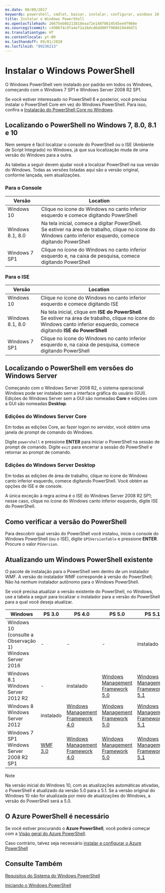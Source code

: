 ```yaml
---
ms.date: 08/09/2017
keywords: powershell, cmdlet, baixar, instalar, configurar, windows 10, windows 8.1, windows 8.0, windows 7
title: Instalar o Windows PowerShell
ms.openlocfilehash: 26675eb0b213818eaa72e148f0814545ee9f960e
ms.sourcegitcommit: c4906f4c9fa4ef1a16dcd6dd00ff960d19446d71
ms.translationtype: HT
ms.contentlocale: pt-BR
ms.lasthandoff: 09/01/2020
ms.locfileid: "89236213"
---
```

# <a name="installing-windows-powershell"></a>Instalar o Windows PowerShell

O Windows PowerShell vem instalado por padrão em todos os Windows, começando com o Windows 7 SP1 e Windows Server 2008 R2 SP1.

Se você estiver interessado no PowerShell 6 e posterior, você precisa instalar o PowerShell Core em vez do Windows PowerShell. Para isso, confira a [Instalação do PowerShell Core no Windows](../../install/Installing-PowerShell-Core-on-Windows.md).

## <a name="finding-powershell-in-windows-10-81-80-and-7"></a>Localizando o PowerShell no Windows 7, 8.0, 8.1 e 10

Nem sempre é fácil localizar o console do PowerShell ou o ISE (Ambiente de Script Integrado) no Windows, já que sua localização muda de uma versão do Windows para a outra.

As tabelas a seguir devem ajudar você a localizar PowerShell na sua versão do Windows. Todas as versões listadas aqui são a versão original, conforme lançada, sem atualizações.

### <a name="for-console"></a>Para o Console

|     Versão      |                                                            Location                                                            |
| ---------------- | ------------------------------------------------------------------------------------------------------------------------------ |
| Windows 10       | Clique no ícone do Windows no canto inferior esquerdo e comece digitando PowerShell                                                                  |
| Windows 8.1, 8.0 | Na tela inicial, comece a digitar PowerShell.<br/>Se estiver na área de trabalho, clique no ícone do Windows canto inferior esquerdo, comece digitando PowerShell |
| Windows 7 SP1    | Clique no ícone do Windows no canto inferior esquerdo e, na caixa de pesquisa, comece digitando PowerShell                                                |

### <a name="for-ise"></a>Para o ISE

|     Versão      |                                                            Location                                                            |
| ---------------- | ------------------------------------------------------------------------------------------------------------------------------ |
| Windows 10       | Clique no ícone do Windows no canto inferior esquerdo e comece digitando ISE                                                                         |
| Windows 8.1, 8.0 | Na tela inicial, clique em **ISE do PowerShell**.<br/>Se estiver na área de trabalho, clique no ícone do Windows canto inferior esquerdo, comece digitando **ISE do PowerShell** |
| Windows 7 SP1    | Clique no ícone do Windows no canto inferior esquerdo e, na caixa de pesquisa, comece digitando PowerShell                                                |

## <a name="finding-powershell-in-windows-server-versions"></a>Localizando o PowerShell em versões do Windows Server

Começando com o Windows Server 2008 R2, o sistema operacional Windows pode ser instalado sem a interface gráfica do usuário (GUI). Edições do Windows Server sem a GUI são nomeadas **Core** e edições com a GUI são nomeadas **Desktop**.

### <a name="windows-server-core-editions"></a>Edições do Windows Server Core

Em todas as edições Core, ao fazer logon no servidor, você obtém uma janela de prompt de comando do Windows.

Digite `powershell` e pressione **ENTER** para iniciar o PowerShell na sessão de prompt de comando. Digite `exit` para encerrar a sessão do PowerShell e retornar ao prompt de comando.

### <a name="windows-server-desktop-editions"></a>Edições do Windows Server Desktop

Em todas as edições de área de trabalho, clique no ícone do Windows canto inferior esquerdo, comece digitando PowerShell. Você obtém as opções de ISE e de console.

A única exceção à regra acima é o ISE do Windows Server 2008 R2 SP1; nesse caso, clique no ícone do Windows canto inferior esquerdo, digite ISE do PowerShell.

## <a name="how-to-check-the-version-of-powershell"></a>Como verificar a versão do PowerShell

Para descobrir qual versão do PowerShell você instalou, inicie o console do Windows PowerShell (ou o ISE), digite `$PSVersionTable` e pressione **ENTER**. Procure o valor `PSVersion`.

## <a name="upgrading-existing-windows-powershell"></a>Atualizando um Windows PowerShell existente

O pacote de instalação para o PowerShell vem dentro de um instalador WMF. A versão do instalador WMF corresponde à versão do PowerShell; Não há nenhum instalador autônomo para o Windows PowerShell.

Se você precisa atualizar a versão existente do PowerShell, no Windows, use a tabela a seguir para localizar o instalador para a versão do PowerShell para a qual você deseja atualizar.

|                    Windows                     |                                  PS 3.0                                   |                                  PS 4.0                                   |                                  PS 5.0                                   |                                  PS 5.1                                   |
| ---------------------------------------------- | ------------------------------------------------------------------------- | ------------------------------------------------------------------------- | ------------------------------------------------------------------------- | ------------------------------------------------------------------------- |
| Windows 10 (consulte a Observação 1)<br/>Windows Server 2016 | -                                                                         | -                                                                         | -                                                                         | instalado                                                                 |
| Windows 8.1<br/>Windows Server 2012 R2         | -                                                                         | instalado                                                                 | [Windows Management Framework 5.0](https://www.microsoft.com/download/details.aspx?id=50395) | [Windows Management Framework 5.1](https://www.microsoft.com/download/details.aspx?id=54616) |
| Windows 8<br/>Windows Server 2012              | instalado                                                                 | [Windows Management Framework 4.0](https://www.microsoft.com/download/details.aspx?id=40855) | [Windows Management Framework 5.0](https://www.microsoft.com/download/details.aspx?id=50395) | [Windows Management Framework 5.1](https://www.microsoft.com/download/details.aspx?id=54616) |
| Windows 7 SP1<br/>Windows Server 2008 R2 SP1   | [WMF 3.0](https://www.microsoft.com/download/details.aspx?id=34595) | [Windows Management Framework 4.0](https://www.microsoft.com/download/details.aspx?id=40855) | [Windows Management Framework 5.0](https://www.microsoft.com/download/details.aspx?id=50395) | [Windows Management Framework 5.1](https://www.microsoft.com/download/details.aspx?id=54616) |

> [!NOTE]
> Na versão inicial do Windows 10, com as atualizações automáticas ativadas, o PowerShell é atualizado da versão 5.0 para a 5.1. Se a versão original do Windows 10 não for atualizada por meio de atualizações do Windows, a versão do PowerShell será a 5.0.

## <a name="need-azure-powershell"></a>O Azure PowerShell é necessário

Se você estiver procurando o **Azure PowerShell**, você poderá começar com a [Visão geral do Azure PowerShell](/powershell/azure/overview).

Caso contrário, talvez seja necessário [instalar e configurar o Azure PowerShell](/powershell/azure/install-az-ps)

## <a name="see-also"></a>Consulte Também

[Requisitos do Sistema do Windows PowerShell](Windows-PowerShell-System-Requirements.md)

[Iniciando o Windows PowerShell](../Starting-Windows-PowerShell.md)
